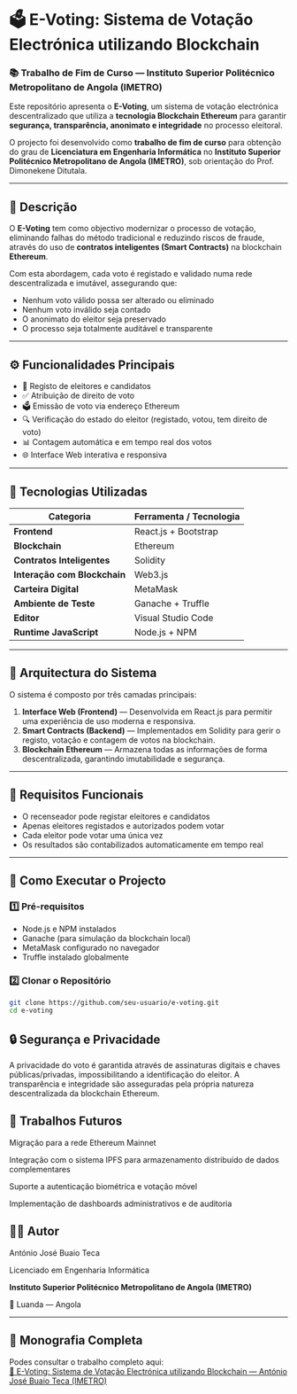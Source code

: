# 🗳️ E-Voting: Sistema de Votação Electrónica utilizando Blockchain

### 📚 Trabalho de Fim de Curso — Instituto Superior Politécnico Metropolitano de Angola (IMETRO)

Este repositório apresenta o **E-Voting**, um sistema de votação electrónica descentralizado que utiliza a **tecnologia Blockchain Ethereum** para garantir **segurança, transparência, anonimato e integridade** no processo eleitoral.

O projecto foi desenvolvido como **trabalho de fim de curso** para obtenção do grau de **Licenciatura em Engenharia Informática** no **Instituto Superior Politécnico Metropolitano de Angola (IMETRO)**, sob orientação do Prof. Dimonekene Ditutala.

---

## 📖 Descrição

O **E-Voting** tem como objectivo modernizar o processo de votação, eliminando falhas do método tradicional e reduzindo riscos de fraude, através do uso de **contratos inteligentes (Smart Contracts)** na blockchain **Ethereum**.

Com esta abordagem, cada voto é registado e validado numa rede descentralizada e imutável, assegurando que:

- Nenhum voto válido possa ser alterado ou eliminado  
- Nenhum voto inválido seja contado  
- O anonimato do eleitor seja preservado  
- O processo seja totalmente auditável e transparente  

---

## ⚙️ Funcionalidades Principais

- 🧾 Registo de eleitores e candidatos  
- ✅ Atribuição de direito de voto  
- 🗳️ Emissão de voto via endereço Ethereum  
- 🔍 Verificação do estado do eleitor (registado, votou, tem direito de voto)  
- 📊 Contagem automática e em tempo real dos votos  
- 🌐 Interface Web interativa e responsiva  

---

## 🧠 Tecnologias Utilizadas

| Categoria | Ferramenta / Tecnologia |
|------------|--------------------------|
| **Frontend** | React.js + Bootstrap |
| **Blockchain** | Ethereum |
| **Contratos Inteligentes** | Solidity |
| **Interação com Blockchain** | Web3.js |
| **Carteira Digital** | MetaMask |
| **Ambiente de Teste** | Ganache + Truffle |
| **Editor** | Visual Studio Code |
| **Runtime JavaScript** | Node.js + NPM |

---

## 🧩 Arquitectura do Sistema

O sistema é composto por três camadas principais:

1. **Interface Web (Frontend)** — Desenvolvida em React.js para permitir uma experiência de uso moderna e responsiva.  
2. **Smart Contracts (Backend)** — Implementados em Solidity para gerir o registo, votação e contagem de votos na blockchain.  
3. **Blockchain Ethereum** — Armazena todas as informações de forma descentralizada, garantindo imutabilidade e segurança.  

---

## 🧪 Requisitos Funcionais

- O recenseador pode registar eleitores e candidatos  
- Apenas eleitores registados e autorizados podem votar  
- Cada eleitor pode votar uma única vez  
- Os resultados são contabilizados automaticamente em tempo real  

---

## 🚀 Como Executar o Projecto

### 1️⃣ Pré-requisitos

- Node.js e NPM instalados  
- Ganache (para simulação da blockchain local)  
- MetaMask configurado no navegador  
- Truffle instalado globalmente  

### 2️⃣ Clonar o Repositório

```bash
git clone https://github.com/seu-usuario/e-voting.git
cd e-voting
```

## 🔒 Segurança e Privacidade

A privacidade do voto é garantida através de assinaturas digitais e chaves públicas/privadas, impossibilitando a identificação do eleitor.
A transparência e integridade são asseguradas pela própria natureza descentralizada da blockchain Ethereum.

## 🧭 Trabalhos Futuros

Migração para a rede Ethereum Mainnet

Integração com o sistema IPFS para armazenamento distribuído de dados complementares

Suporte a autenticação biométrica e votação móvel

Implementação de dashboards administrativos e de auditoria

## 👨‍🎓 Autor

António José Buaio Teca

Licenciado em Engenharia Informática

**Instituto Superior Politécnico Metropolitano de Angola (IMETRO)**

📍 Luanda — Angola

---

## 📄 Monografia Completa

Podes consultar o trabalho completo aqui:  
[📘 E-Voting: Sistema de Votação Electrónica utilizando Blockchain — António José Buaio Teca (IMETRO)](https://1drv.ms/b/c/d2397eff8e6a4ea8/EZOJGxzwzddFiSZS2Kux_yUB6i8BmLcvmTUu2-JPeXIBsQ?e=EjjevJ)
